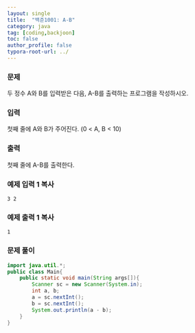 ```yaml
---
layout: single
title:  "백준1001: A-B"
category: java
tag: [coding,backjoon]
toc: false
author_profile: false
typora-root-url: ../
---
```




### 문제

두 정수 A와 B를 입력받은 다음, A-B를 출력하는 프로그램을 작성하시오.

### 입력

첫째 줄에 A와 B가 주어진다. (0 < A, B < 10)

### 출력

첫째 줄에 A-B를 출력한다.

### 예제 입력 1 복사

```
3 2
```

### 예제 출력 1 복사

```
1
```



### 문제 풀이

```java
import java.util.*;
public class Main{
	public static void main(String args[]){
		Scanner sc = new Scanner(System.in);
		int a, b;
		a = sc.nextInt();
		b = sc.nextInt();
		System.out.println(a - b);
	}
}
```
